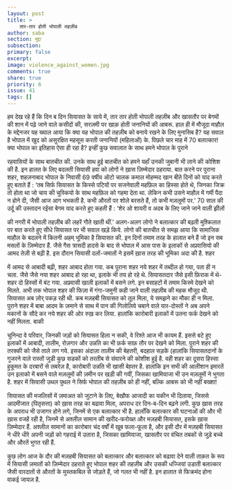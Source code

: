 ```yaml
---
layout: post
title: >
    तार-तार होती भोपाली तहज़ीब
author: saba
section: मुद्दा
subsection:
primary: false
excerpt:
image: violence_against_women.jpg
comments: true
share: true
priority: 6
issue: 41
tags: []
---
```


हम देख रहे हैं कि दिन ब दिन सियासत के साये में, तार तार होती भोपाली तहज़ीब और खासतौर पर बेगमों की शान में पढ़े जाने वाले कसीदों की, सरज़मी पर खाक़ होती जनानियों की आबरू.  हाल ही में मौजूदा माहौल के मद्देनजर यह ख्याल आया कि क्या यह भोपाल की तहज़ीब को बनाये रखने के लिए मुनासिब है? यह सवाल है भोपाल में खुद को असुरक्षित महसूस करती जनानियों (महिलाओं) के. पिछले चार माह में 70  बलात्कार! क्या भोपाल का इतिहास ऐसा ही रहा है? इन्हीं कुछ सवालात के साथ हमने भोपाल के पुराने

रहवासियों के साथ बातचीत की. उनके साथ हुई बातचीत को हमने यहाँ उनकी जुबानी भी लाने की कोशिश की है. इन हालत के लिए बदलती सियासी हवा को लोगों ने ख़ास ज़िम्मेदार ठहराया. बात करने पर पुराना शहर, शहज़नाबाद भोपाल के निवासी 69 वर्षीय ऑटो चालक कमाल मोहम्मद खान बीते दिनों को याद करते हुए बताते हैं : ‘तब सिर्फ सियासत के किस्से पटियों पर सजनेवाली महफ़िल का हिस्सा होते थे, जिनका जिक्र तो होता था जो चाय की चुस्कियो के साथ महफ़िल को गहमा देता था. लेकिन कभी उसने माहौल में गर्मी पैदा न होने दी, जैसी आज आग भभकती है. कभी औरतों पर शोले बरसते हैं, तो कभी मज़लूमों पर.’ 70  साल की उर्दू की उस्तादन रईसा बेगम याद करते हुए कहती हैं : ‘शेर ओ शायरी व अदब के लिए जाने जाने वाली झीलों

की नगरी में भोपाली तहज़ीब की लहरें गौते खाती थीं.’  अलग-अलग लोगो ने बलात्कार की बढ़ती मुश्किलात पर बात करते हुए सीधे सियासत पर भी सवाल खड़े किये. लोगो की बातचीत से समझ आया कि सामाजिक माहौल के बदलने में कितनी अहम् भूमिका है सियासत की. इन दिनों तमाम तरह के हालात बने हैं जो इन सब मसलों के ज़िम्मेदार हैं. जैसे गैस त्रासदी हादसे के बाद से भोपाल में आस पास के इलाकों से अप्रवासियो की आमद तेज़ी से बढ़ी है.  इस दौरान सियासी दलों-जमातों ने इसमें ख़ास तरह की भूमिका अदा की है. शहर

में आमद से आबादी बढ़ी, शहर आबाद होता गया. कब पुराना शहर नये  शहर में तब्दील हो गया, पता ही न चला. जैसे जैसे नया शहर आबाद हो रहा था, इलाके भी तय हो रहे थे. सियासतदार जैसे इसी फ़िराक में थे- शहर दो हिस्सों में बंट गया. अप्रवासी खाली इलाकों में बसने लगे. इन बसाहटों में तमाम किस्मे देखने को मिलते. अभी तक भोपाल शहर की फिज़ा में गंगा-जमुनी कही जाने वाली तहज़ीब की महक मौजूद थी. सियासत अब ज़ोर् पकड़ रही थी.  कब मज़हबी सियासत को तूल मिला, ये समझने का मौका ही न मिला. पुराने शहर में बाबा आदम के ज़माने से साथ में पान की गिलोलिये चबाने वाले यार-दोस्तों ने अब अपने मकानों के सौदे कर नये शहर की ओर रुख़ कर लिया. हालांकि कारोबारी इलाकों में उतना फर्क देखने को नहीं मिलता. बाकी

चुनिन्दा वे परिवार, जिनकी जड़ों को सियासत हिला न सकी, वे रिश्ते आज भी कायम हैं. इससे बटे हुए इलाकों में आबादी, तालीम, रोज़गार और उन्नति का भी फ़र्क साफ़ तौर पर देखने को मिला. पुराने शहर की तरक्की को जैसे ताले लग गये.  इसका अंदाज़ा तालीम की बेहतरी, बदहाल सड़कें (हालांकि सियासतदानों के गुजरने वाले रास्तों जुडी कुछ सडकों को तरतीब से संवारने की कोशीश हुई है. वही शहर का दूसरा हिस्सा हुकूमत के दरबारों से लबरेज़ है, कारोबारी उन्नति भी खासी बेह्तर है. हालांकि इन सभी की आलीशान इमारतें उन इलाको में बसने वाले मज़लूमों की ज़मीन पर खड़ी की गयीं, जिसका खामियाजा भी उन मज़लूमों ने भुगता है. शहर में सियासी उथल पुथल ने सिर्फ भोपाल की तहज़ीब को ही नहीं, बल्कि आबरू को भी नहीं बख्शा!

सियासत की मजलिसों में ज़माअत को जुटाने के लिए, बेखौफ आजादी का यकीन भी दिलाया, जिससे आदमीजात (पितृसत्ता) को ख़ास तरह का बढावा मिला, अपराध दर दिन-ब-दिन बढ़ने लगी. कुछ ख़ास तरह के अपराध भी उजागर होने लगे, जिनमें से एक बलात्कार भी है.  हालाँकि बलात्कार की घटनाओं की और भी ख़ास वजहें रही है, जिनमें से अश्लील सामान की खरीद-फरोख्त और मज़हबी सियासत, इसके ख़ास ज़िम्मेदार हैं. अश्लील सामानों का कारोबार चंद वर्षों में खूब फला-फूला है, और इसी दौर में मज़हबी सियासत ने धीरे धीरे  अपनी जड़ों को गहराई में उतारा है,  जिसका खामियाजा, खासतौर पर वंचित तबकों से जुड़े बच्चे और औरतें भुगत रही हैं.

कुछ लोग आज के दौर की मज़हबी सियासत को बलात्कार और बलात्कार को बढावा देने वाली ताक़त के रूप में सियासी ज़मातों को ज़िम्मेदार ठहराते हुए भोपाल शहर की तहज़ीब और उसकी धज्जियां उडाती बलात्कार जैसी वारदातों से औरतों के मुस्तकबिल से जोड़ते हैं, जो गलत भी नहीं है. इन हालात से फिक्रमंद होना वाकई जायज़ है.